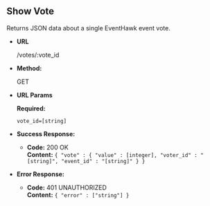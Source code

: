 **Show Vote**
----
  Returns JSON data about a single EventHawk event vote.

* **URL**

  /votes/:vote_id

* **Method:**
  
  GET
 
*  **URL Params**

   **Required:**
    
   `vote_id=[string]`

* **Success Response:**

  * **Code:** 200 OK <br />
    **Content:** `{ "vote" : { "value" : [integer], "voter_id" : "[string]", "event_id" : "[string]" } }`
 
* **Error Response:**

  * **Code:** 401 UNAUTHORIZED <br />
    **Content:** `{ "error" : ["string"] }`
